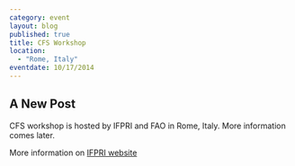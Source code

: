 ```yaml
---
category: event
layout: blog
published: true
title: CFS Workshop
location: 
  - "Rome, Italy"
eventdate: 10/17/2014
---
```


## A New Post

CFS workshop is hosted by IFPRI and FAO in Rome, Italy. More information comes later.

More information on [IFPRI website](www.ifpri.org)
